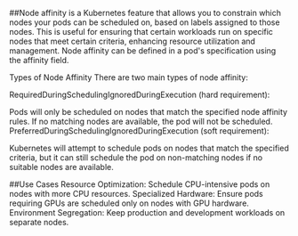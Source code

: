 ##Node affinity is a Kubernetes feature that allows you to constrain which nodes your pods can be scheduled on, based on labels assigned to those nodes. This is useful for ensuring that certain workloads run on specific nodes that meet certain criteria, enhancing resource utilization and management. Node affinity can be defined in a pod's specification using the affinity field.

Types of Node Affinity
There are two main types of node affinity:

RequiredDuringSchedulingIgnoredDuringExecution (hard requirement):

Pods will only be scheduled on nodes that match the specified node affinity rules.
If no matching nodes are available, the pod will not be scheduled.
PreferredDuringSchedulingIgnoredDuringExecution (soft requirement):

Kubernetes will attempt to schedule pods on nodes that match the specified criteria, but it can still schedule the pod on non-matching nodes if no suitable nodes are available.

##Use Cases
Resource Optimization: Schedule CPU-intensive pods on nodes with more CPU resources.
Specialized Hardware: Ensure pods requiring GPUs are scheduled only on nodes with GPU hardware.
Environment Segregation: Keep production and development workloads on separate nodes.

